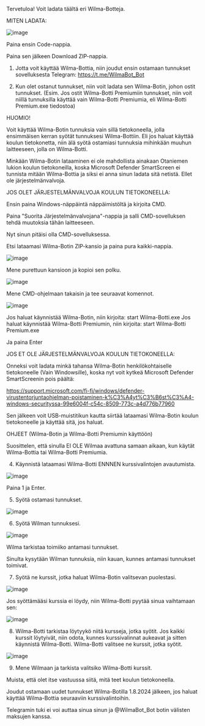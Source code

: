 Tervetuloa! Voit ladata täältä eri Wilma-Botteja.

MITEN LADATA:

![image](https://github.com/NoelMatero/Wilma-Botti/assets/161951384/9d14b8f4-ce06-4ce5-ad89-6ffa034d82b3)

Paina ensin Code-nappia.

Paina sen jälkeen Download ZIP-nappia.


1. Jotta voit käyttää Wilma-Bottia, niin joudut ensin ostamaan tunnukset sovelluksesta Telegram: https://t.me/WilmaBot_Bot
   
3. Kun olet ostanut tunnukset, niin voit ladata sen Wilma-Botin, johon ostit tunnukset. (Esim. Jos ostit Wilma-Botti Premiumiin tunnukset, niin voit niillä tunnuksilla käyttää vain Wilma-Botti Premiumia, eli Wilma-Botti Premium.exe tiedostoa)

HUOMIO!

Voit käyttää Wilma-Botin tunnuksia vain sillä tietokoneella, jolla ensimmäisen kerran syötät tunnuksesi Wilma-Bottiin. Eli jos haluat käyttää koulun tietokonetta, niin älä syötä ostamiasi tunnuksia mihinkään muuhun laitteeseen, jolla on Wilma-Botti.

Minkään Wilma-Botin lataaminen ei ole mahdollista ainakaan Otaniemen lukion koulun tietokoneilla, koska Microsoft Defender SmartScreen ei tunnista mitään Wilma-Bottia ja siksi ei anna sinun ladata sitä netistä. Ellet ole järjestelmänvalvoja. 


JOS OLET JÄRJESTELMÄNVALVOJA KOULUN TIETOKONEELLA:

Ensin paina Windows-näppäintä näppäimistöltä ja kirjoita CMD. 

Paina "Suorita Järjestelmänvalvojana"-nappia ja salli CMD-sovelluksen tehdä muutoksia tähän laitteeseen.

Nyt sinun pitäisi olla CMD-sovelluksessa.

Etsi lataamasi Wilma-Botin ZIP-kansio ja paina pura kaikki-nappia.

![image](https://github.com/NoelMatero/Wilma-Botti/assets/161951384/a05afb0c-5b55-4c0e-ac44-ccb96ec3d676)

Mene purettuun kansioon ja kopioi sen polku.

![image](https://github.com/NoelMatero/Wilma-Botti/assets/161951384/ea5c8942-3180-401b-ba6c-b576f6a168f8)

Mene CMD-ohjelmaan takaisin ja tee seuraavat komennot.

![image](https://github.com/NoelMatero/Wilma-Botti/assets/161951384/e76afb10-08f3-4334-bd10-d31bccff20b9)

Jos haluat käynnistää Wilma-Botin, niin kirjoita: start Wilma-Botti.exe
Jos haluat käynnistää Wilma-Botti Premiumin, niin kirjoita: start Wilma-Botti Premium.exe

Ja paina Enter


JOS ET OLE JÄRJESTELMÄNVALVOJA KOULUN TIETOKONEELLA:

Onneksi voit ladata minkä tahansa Wilma-Botin henkilökohtaiselle tietokoneelle (Vain Windowsille), koska nyt voit kytkeä Microsoft Defender SmartScreenin pois päältä: 

https://support.microsoft.com/fi-fi/windows/defender-virustentorjuntaohjelman-poistaminen-k%C3%A4yt%C3%B6st%C3%A4-windows-securityssa-99e6004f-c54c-8509-773c-a4d776b77960 

Sen jälkeen voit USB-muistitikun kautta siirtää lataamasi Wilma-Botin koulun tietokoneelle ja käyttää sitä, jos haluat.


OHJEET (Wilma-Botin ja Wilma-Botti Premiumin käyttöön)

Suosittelen, että sinulla EI OLE Wilmaa avattuna samaan aikaan, kun käytät Wilma-Bottia tai Wilma-Botti Premiumia.

4. Käynnistä lataamasi Wilma-Botti ENNNEN kurssivalintojen avautumista.

![image](https://github.com/NoelMatero/Wilma-Botti/assets/161951384/efb230f7-4981-4df2-8183-6f877cb64664)

Paina 1 ja Enter.

5. Syötä ostamasi tunnukset.

![image](https://github.com/NoelMatero/Wilma-Botti/assets/161951384/2c808b6e-0d71-4eff-a129-3a76ae65ae19)

6. Syötä Wilman tunnuksesi.

![image](https://github.com/NoelMatero/Wilma-Botti/assets/161951384/eee4c093-5992-401d-ada7-38cfb50b5d0f)

Wilma tarkistaa toimiiko antamasi tunnukset.

Sinulta kysytään Wilman tunnuksia, niin kauan, kunnes antamasi tunnukset toimivat.
   
7. Syötä ne kurssit, jotka haluat Wilma-Botin valitsevan puolestasi.

![image](https://github.com/NoelMatero/Wilma-Botti/assets/161951384/28cefbc9-aa07-4dd8-817a-37f885c634c1)

Jos syöttämääsi kurssia ei löydy, niin Wilma-Botti pyytää sinua vaihtamaan sen:

![image](https://github.com/NoelMatero/Wilma-Botti/assets/161951384/1c1085e3-2a45-439f-b61a-e423905ec20e)
   
8. Wilma-Botti tarkistaa löytyykö niitä kursseja, jotka syötit. Jos kaikki kurssit löytyivät, niin odota, kunnes kurssivalinnat aukeavat ja sitten käynnistä Wilma-Botti. Wilma-Botti valitsee ne kurssit, jotka syötit.

![image](https://github.com/NoelMatero/Wilma-Botti/assets/161951384/08a2dbf4-517f-42e8-b851-f36573e46a6f)

    
9. Mene Wilmaan ja tarkista valitsiko Wilma-Botti kurssit.
    

Muista, että olet itse vastuussa siitä, mitä teet koulun tietokoneella.

Joudut ostamaan uudet tunnukset Wilma-Botilla 1.8.2024 jälkeen, jos haluat käyttää Wilma-Bottia seuraaviin kurssivalintoihin. 

Telegramin tuki ei voi auttaa sinua sinun ja @WilmaBot_Bot botin välisten maksujen kanssa.
